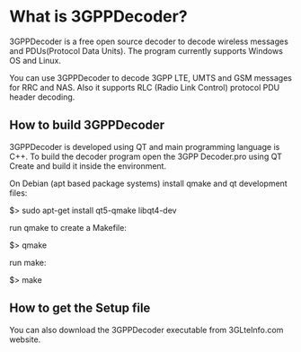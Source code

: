 What is 3GPPDecoder?
=====================

3GPPDecoder is a free open source decoder to decode wireless messages and PDUs(Protocol Data Units). The program currently supports Windows OS and Linux.

You can use 3GPPDecoder to decode 3GPP LTE, UMTS and GSM messages for RRC and NAS. Also it supports RLC (Radio Link Control) protocol PDU header decoding.

## How to build 3GPPDecoder

3GPPDecoder is developed using QT and main programming language is C++. To build the decoder program open the 3GPP Decoder.pro using QT Create and build it inside the environment.

On Debian (apt based package systems) install qmake and qt development files:

$> sudo apt-get install qt5-qmake libqt4-dev

run qmake to create a Makefile:

$> qmake

run make:

$> make

## How to get the Setup file

You can also download the 3GPPDecoder executable from 3GLteInfo.com website.


